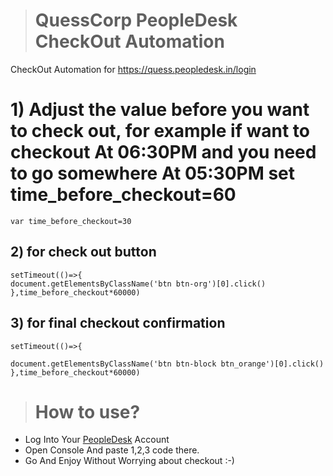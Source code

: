> # QuessCorp PeopleDesk CheckOut Automation
CheckOut Automation for https://quess.peopledesk.in/login

# 1) Adjust the value before you want to check out, for example if want to checkout At 06:30PM and you need to go somewhere At 05:30PM set time_before_checkout=60

```
var time_before_checkout=30

```

## 2) for check out button
```
setTimeout(()=>{
document.getElementsByClassName('btn btn-org')[0].click()
},time_before_checkout*60000)

```

## 3) for final checkout confirmation

```
setTimeout(()=>{

document.getElementsByClassName('btn btn-block btn_orange')[0].click()
},time_before_checkout*60000)
```

> # How to use?

<ul>
  <li>Log Into Your <a href="https://quess.peopledesk.in/login">PeopleDesk</a> Account</li>
  <li>Open Console And paste 1,2,3 code there.</li>
  <li>Go And Enjoy Without Worrying about checkout :-)</li>
  
  </ul>
